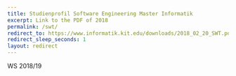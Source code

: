 ```yaml
---
title: Studienprofil Software Engineering Master Informatik
excerpt: Link to the PDF of 2018
permalink: /swt/
redirect_to: https://www.informatik.kit.edu/downloads/2018_02_20_SWT.pdf
redirect_sleep_seconds: 1
layout: redirect
---
```


WS 2018/19
